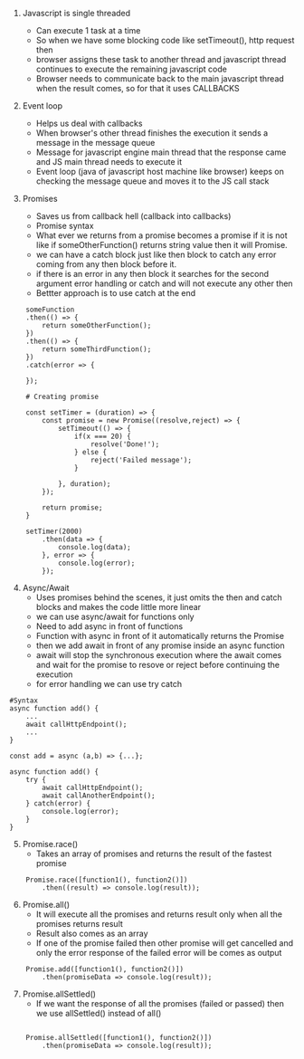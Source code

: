 1. Javascript is single threaded

   - Can execute 1 task at a time
   - So when we have some blocking code like setTimeout(), http request then
   - browser assigns these task to another thread and javascript thread continues to execute the remaining javascript code
   - Browser needs to communicate back to the main javascript thread when the result comes, so for that it uses CALLBACKS

2. Event loop

   - Helps us deal with callbacks
   - When browser's other thread finishes the execution it sends a message in the message queue
   - Message for javascript engine main thread that the response came and JS main thread needs to execute it
   - Event loop (java of javascript host machine like browser) keeps on checking the message queue and moves it to the JS call stack

3. Promises
   - Saves us from callback hell (callback into callbacks)
   - Promise syntax
   - What ever we returns from a promise becomes a promise if it is not like if someOtherFunction() returns string value then it will Promise<String>.
   - we can have a catch block just like then block to catch any error coming from any then block before it.
   - if there is an error in any then block it searches for the second argument error handling or catch and will not execute any other then
   - Bettter approach is to use catch at the end

```
    someFunction
    .then(() => {
        return someOtherFunction();
    })
    .then(() => {
        return someThirdFunction();
    })
    .catch(error => {

    });

    # Creating promise

    const setTimer = (duration) => {
        const promise = new Promise((resolve,reject) => {
            setTimeout(() => {
                if(x === 20) {
                    resolve('Done!');
                } else {
                    reject('Failed message');
                }

            }, duration);
        });

        return promise;
    }

    setTimer(2000)
        .then(data => {
            console.log(data);
        }, error => {
            console.log(error);
        });

```

4. Async/Await
   - Uses promises behind the scenes, it just omits the then and catch blocks and makes the code little more linear
   - we can use async/await for functions only
   - Need to add async in front of functions
   - Function with async in front of it automatically returns the Promise
   - then we add await in front of any promise inside an async function
   - await will stop the synchronous execution where the await comes and wait for the promise to resove or reject before continuing the execution
   - for error handling we can use try catch

```
#Syntax
async function add() {
    ...
    await callHttpEndpoint();
    ...
}

const add = async (a,b) => {...};

async function add() {
    try {
        await callHttpEndpoint();
        await callAnotherEndpoint();
    } catch(error) {
        console.log(error);
    }
}

```

5. Promise.race()
    - Takes an array of promises and returns the result of the fastest promise

```
    Promise.race([function1(), function2()])
        .then((result) => console.log(result));
```

6. Promise.all()
    - It will execute all the promises and returns result only when all the promises returns result
    - Result also comes as an array
    - If one of the promise failed then other promise will get cancelled and only the error response of the failed error will be comes as output

```
    Promise.add([function1(), function2()])
        .then(promiseData => console.log(result));

```

7. Promise.allSettled()
    - If we want the response of all the promises  (failed or passed) then we use allSettled() instead of all()

```

    Promise.allSettled([function1(), function2()])
        .then(promiseData => console.log(result));

```